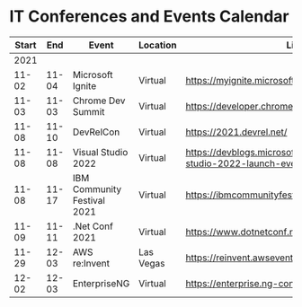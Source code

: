 # IT Conferences and Events Calendar

| Start | End   | Event              | Location  | Link                                    |
| ----- | ----- | ------------------ | --------- | --------------------------------------- |
| 2021  |       |                    |           |                                         |
| 11-02 | 11-04 | Microsoft Ignite   | Virtual   | https://myignite.microsoft.com/home     |
| 11-03 | 11-03 | Chrome Dev Summit  | Virtual   | https://developer.chrome.com/devsummit/ |
| 11-08 | 11-10 | DevRelCon          | Virtual   | https://2021.devrel.net/                |
| 11-08 | 11-08 | Visual Studio 2022 | Virtual   | https://devblogs.microsoft.com/visualstudio/visual-studio-2022-launch-event-agenda/ |
| 11-08 | 11-17 | IBM Community Festival 2021 | Virtual | https://ibmcommunityfestival.bemyapp.com/ |
| 11-09 | 11-11 | .Net Conf 2021     | Virtual   | https://www.dotnetconf.net/             |
| 11-29 | 12-03 | AWS re:Invent      | Las Vegas | https://reinvent.awsevents.com/         |
| 12-02 | 12-03 | EnterpriseNG       | Virtual   | https://enterprise.ng-conf.org/         |
